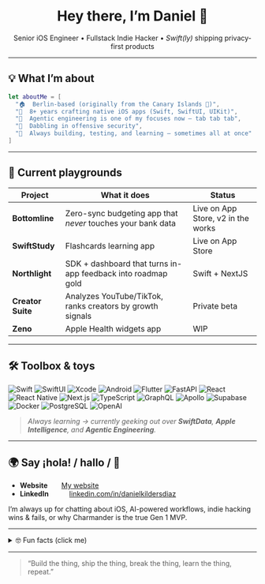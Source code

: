 <!-- Profile README – drop straight into your `README.md` -->

<h1 align="center">Hey there, I’m Daniel 👋</h1>

<p align="center">
  Senior iOS Engineer • Fullstack Indie Hacker • <em>Swift(ly)</em> shipping privacy-first products
</p>

---

## 💡 What I’m about

```swift
let aboutMe = [
  "🏠  Berlin-based (originally from the Canary Islands 🌴)",
  "📱  8+ years crafting native iOS apps (Swift, SwiftUI, UIKit)",
  "🤖  Agentic engineering is one of my focuses now — tab tab tab",
  "🔐  Dabbling in offensive security",
  "🎯  Always building, testing, and learning — sometimes all at once"
]
```

---

## 🚀 Current playgrounds

| Project | What it does | Status |
|---------|--------------|--------|
| **Bottomline** | Zero-sync budgeting app that *never* touches your bank data | Live on App Store, v2 in the works |
| **SwiftStudy** | Flashcards learning app | Live on App Store |
| **Northlight** | SDK + dashboard that turns in-app feedback into roadmap gold | Swift + NextJS |
| **Creator Suite** | Analyzes YouTube/TikTok, ranks creators by growth signals | Private beta |
| **Zeno** | Apple Health widgets app | WIP |

---

## 🛠️ Toolbox & toys

![Swift](https://img.shields.io/badge/-Swift-F54A2B?logo=swift&logoColor=white)
![SwiftUI](https://img.shields.io/badge/-SwiftUI-0D1117?logo=apple&logoColor=white)
![Xcode](https://img.shields.io/badge/-Xcode-1575F9?logo=xcode&logoColor=white)
![Android](https://img.shields.io/badge/-Kotlin-3DDC84?logo=kotlin&logoColor=white)
![Flutter](https://img.shields.io/badge/-Flutter-02569B?logo=flutter&logoColor=white)
![FastAPI](https://img.shields.io/badge/-FastAPI-009688?logo=fastapi&logoColor=white)
![React](https://img.shields.io/badge/-React-61DAFB?logo=react&logoColor=black)
![React Native](https://img.shields.io/badge/-React_Native-61DAFB?logo=react&logoColor=black)
![Next.js](https://img.shields.io/badge/-Next.js-000000?logo=next.js&logoColor=white)
![TypeScript](https://img.shields.io/badge/-TypeScript-3178C6?logo=typescript&logoColor=white)
![GraphQL](https://img.shields.io/badge/-GraphQL-E10098?logo=graphql&logoColor=white)
![Apollo](https://img.shields.io/badge/-Apollo-311C87?logo=apollo-graphql&logoColor=white)
![Supabase](https://img.shields.io/badge/-Supabase-3ECF8E?logo=supabase&logoColor=white)
![Docker](https://img.shields.io/badge/-Docker-2496ED?logo=docker&logoColor=white)
![PostgreSQL](https://img.shields.io/badge/-PostgreSQL-4169E1?logo=postgresql&logoColor=white)
![OpenAI](https://img.shields.io/badge/-OpenAI-412991?logo=openai&logoColor=white)

> *Always learning → currently geeking out over **SwiftData**, **Apple Intelligence**, and **Agentic Engineering**.*

---

## 🌍 Say ¡hola! / hallo / 👋

- **Website**  [My website](https://danielkilders.com)
- **LinkedIn**   [linkedin.com/in/danielkildersdiaz](https://www.linkedin.com/in/danielkildersdiaz/)

I’m always up for chatting about iOS, AI-powered workflows, indie hacking wins & fails, or why Charmander is the true Gen 1 MVP.

---

<details>
<summary>🤓 Fun facts (click me)</summary>

💪 I made a full comeback at the gym after a hernia, core training is now my specialty
🚴 Biking is my cardio of choice, bonus if there’s a good podcast in my ears
☕ Coffee flows through me. I brew with a V60 but flirt with flat whites
📚 I’m always halfway through a fantasy novel and a business book at the same time    
🧠 I once debugged an iOS crash in my sleep and woke up to test the fix   
💡 My bookmarks folder is 90% obscure repos I swear I’ll use someday  
🕹 I’ve caught every single Pokémon in Pokémon Yellow because of course I did

</details>

---

> “Build the thing, ship the thing, break the thing, learn the thing, repeat.”

